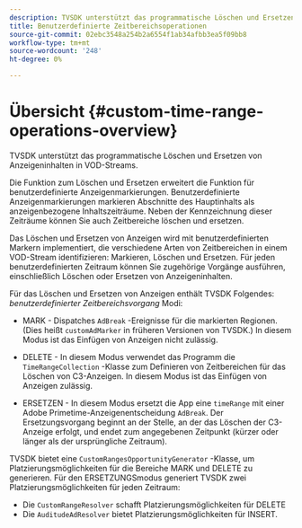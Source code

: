 ```yaml
---
description: TVSDK unterstützt das programmatische Löschen und Ersetzen von Anzeigeninhalten in VOD-Streams.
title: Benutzerdefinierte Zeitbereichsoperationen
source-git-commit: 02ebc3548a254b2a6554f1ab34afbb3ea5f09bb8
workflow-type: tm+mt
source-wordcount: '248'
ht-degree: 0%

---
```


# Übersicht {#custom-time-range-operations-overview}

TVSDK unterstützt das programmatische Löschen und Ersetzen von Anzeigeninhalten in VOD-Streams.

Die Funktion zum Löschen und Ersetzen erweitert die Funktion für benutzerdefinierte Anzeigenmarkierungen. Benutzerdefinierte Anzeigenmarkierungen markieren Abschnitte des Hauptinhalts als anzeigenbezogene Inhaltszeiträume. Neben der Kennzeichnung dieser Zeiträume können Sie auch Zeitbereiche löschen und ersetzen.

<!--<a id="section_D3FE668CAF764DCC912373D5410C932C"></a>-->

Das Löschen und Ersetzen von Anzeigen wird mit benutzerdefinierten Markern implementiert, die verschiedene Arten von Zeitbereichen in einem VOD-Stream identifizieren: Markieren, Löschen und Ersetzen. Für jeden benutzerdefinierten Zeitraum können Sie zugehörige Vorgänge ausführen, einschließlich Löschen oder Ersetzen von Anzeigeninhalten.

Für das Löschen und Ersetzen von Anzeigen enthält TVSDK Folgendes: *benutzerdefinierter Zeitbereichsvorgang* Modi:

* MARK - Dispatches `AdBreak` -Ereignisse für die markierten Regionen. (Dies heißt `customAdMarker` in früheren Versionen von TVSDK.) In diesem Modus ist das Einfügen von Anzeigen nicht zulässig.

* DELETE - In diesem Modus verwendet das Programm die `TimeRangeCollection` -Klasse zum Definieren von Zeitbereichen für das Löschen von C3-Anzeigen. In diesem Modus ist das Einfügen von Anzeigen zulässig.
* ERSETZEN - In diesem Modus ersetzt die App eine `timeRange` mit einer Adobe Primetime-Anzeigenentscheidung `AdBreak`. Der Ersetzungsvorgang beginnt an der Stelle, an der das Löschen der C3-Anzeige erfolgt, und endet zum angegebenen Zeitpunkt (kürzer oder länger als der ursprüngliche Zeitraum).

TVSDK bietet eine `CustomRangesOpportunityGenerator` -Klasse, um Platzierungsmöglichkeiten für die Bereiche MARK und DELETE zu generieren. Für den ERSETZUNGSmodus generiert TVSDK zwei Platzierungsmöglichkeiten für jeden Zeitraum:

* Die `CustomRangeResolver` schafft Platzierungsmöglichkeiten für DELETE
* Die `AuditudeAdResolver` bietet Platzierungsmöglichkeiten für INSERT.
